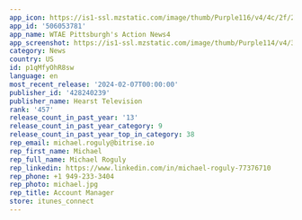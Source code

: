 ```yaml
---
app_icon: https://is1-ssl.mzstatic.com/image/thumb/Purple116/v4/4c/2f/24/4c2f24be-16ce-61a0-a7c1-b042df9ba14e/AppIcon-0-0-1x_U007emarketing-0-7-0-85-220.png/1024x1024bb.png
app_id: '506053781'
app_name: WTAE Pittsburgh's Action News4
app_screenshot: https://is1-ssl.mzstatic.com/image/thumb/Purple114/v4/32/31/08/3231089a-5cff-4cb3-8c86-5d71161cf2b6/521cb7d3-b9aa-4bd0-a6a9-6213ef577c21_Frame_1-_6.5in.jpg/1284x2778bb.png
category: News
country: US
id: p1qMfyOhR8sw
language: en
most_recent_release: '2024-02-07T00:00:00'
publisher_id: '428240239'
publisher_name: Hearst Television
rank: '457'
release_count_in_past_year: '13'
release_count_in_past_year_category: 9
release_count_in_past_year_top_in_category: 38
rep_email: michael.roguly@bitrise.io
rep_first_name: Michael
rep_full_name: Michael Roguly
rep_linkedin: https://www.linkedin.com/in/michael-roguly-77376710
rep_phone: +1 949-233-3404
rep_photo: michael.jpg
rep_title: Account Manager
store: itunes_connect
---
```

